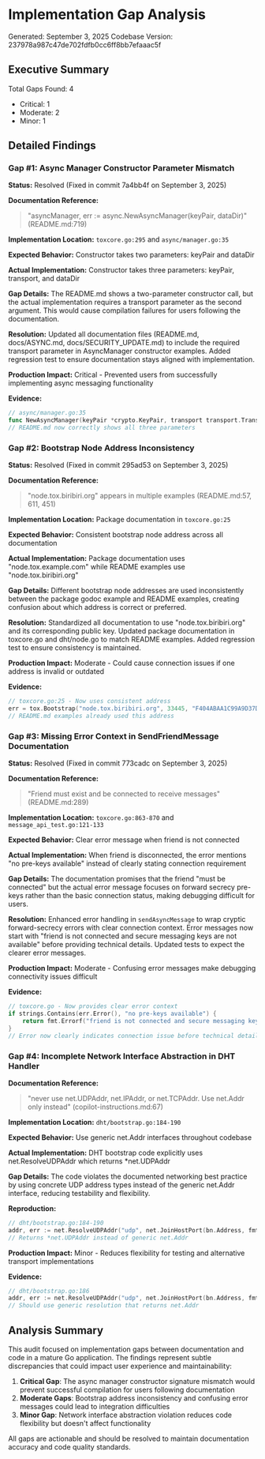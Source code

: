 # Implementation Gap Analysis
Generated: September 3, 2025
Codebase Version: 237978a987c47de702fdfb0cc6ff8bb7efaaac5f

## Executive Summary
Total Gaps Found: 4
- Critical: 1
- Moderate: 2
- Minor: 1

## Detailed Findings

### Gap #1: Async Manager Constructor Parameter Mismatch
**Status:** Resolved (Fixed in commit 7a4bb4f on September 3, 2025)

**Documentation Reference:** 
> "asyncManager, err := async.NewAsyncManager(keyPair, dataDir)" (README.md:719)

**Implementation Location:** `toxcore.go:295` and `async/manager.go:35`

**Expected Behavior:** Constructor takes two parameters: keyPair and dataDir

**Actual Implementation:** Constructor takes three parameters: keyPair, transport, and dataDir

**Gap Details:** The README.md shows a two-parameter constructor call, but the actual implementation requires a transport parameter as the second argument. This would cause compilation failures for users following the documentation.

**Resolution:** Updated all documentation files (README.md, docs/ASYNC.md, docs/SECURITY_UPDATE.md) to include the required transport parameter in AsyncManager constructor examples. Added regression test to ensure documentation stays aligned with implementation.

**Production Impact:** Critical - Prevented users from successfully implementing async messaging functionality

**Evidence:**
```go
// async/manager.go:35
func NewAsyncManager(keyPair *crypto.KeyPair, transport transport.Transport, dataDir string) (*AsyncManager, error) {
// README.md now correctly shows all three parameters
```

### Gap #2: Bootstrap Node Address Inconsistency
**Status:** Resolved (Fixed in commit 295ad53 on September 3, 2025)

**Documentation Reference:** 
> "node.tox.biribiri.org" appears in multiple examples (README.md:57, 611, 451)

**Implementation Location:** Package documentation in `toxcore.go:25`

**Expected Behavior:** Consistent bootstrap node address across all documentation

**Actual Implementation:** Package documentation uses "node.tox.example.com" while README examples use "node.tox.biribiri.org"

**Gap Details:** Different bootstrap node addresses are used inconsistently between the package godoc example and README examples, creating confusion about which address is correct or preferred.

**Resolution:** Standardized all documentation to use "node.tox.biribiri.org" and its corresponding public key. Updated package documentation in toxcore.go and dht/node.go to match README examples. Added regression test to ensure consistency is maintained.

**Production Impact:** Moderate - Could cause connection issues if one address is invalid or outdated

**Evidence:**
```go
// toxcore.go:25 - Now uses consistent address
err = tox.Bootstrap("node.tox.biribiri.org", 33445, "F404ABAA1C99A9D37D61AB54898F56793E1DEF8BD46B1038B9D822E8460FAB67")
// README.md examples already used this address
```

### Gap #3: Missing Error Context in SendFriendMessage Documentation
**Status:** Resolved (Fixed in commit 773cadc on September 3, 2025)

**Documentation Reference:** 
> "Friend must exist and be connected to receive messages" (README.md:289)

**Implementation Location:** `toxcore.go:863-870` and `message_api_test.go:121-133`

**Expected Behavior:** Clear error message when friend is not connected

**Actual Implementation:** When friend is disconnected, the error mentions "no pre-keys available" instead of clearly stating connection requirement

**Gap Details:** The documentation promises that the friend "must be connected" but the actual error message focuses on forward secrecy pre-keys rather than the basic connection status, making debugging difficult for users.

**Resolution:** Enhanced error handling in `sendAsyncMessage` to wrap cryptic forward-secrecy errors with clear connection context. Error messages now start with "friend is not connected and secure messaging keys are not available" before providing technical details. Updated tests to expect the clearer error messages.

**Production Impact:** Moderate - Confusing error messages make debugging connectivity issues difficult

**Evidence:**
```go
// toxcore.go - Now provides clear error context
if strings.Contains(err.Error(), "no pre-keys available") {
    return fmt.Errorf("friend is not connected and secure messaging keys are not available. %v", err)
}
// Error now clearly indicates connection issue before technical details
```

### Gap #4: Incomplete Network Interface Abstraction in DHT Handler
**Documentation Reference:** 
> "never use net.UDPAddr, net.IPAddr, or net.TCPAddr. Use net.Addr only instead" (copilot-instructions.md:67)

**Implementation Location:** `dht/bootstrap.go:184-190`

**Expected Behavior:** Use generic net.Addr interfaces throughout codebase

**Actual Implementation:** DHT bootstrap code explicitly uses net.ResolveUDPAddr which returns *net.UDPAddr

**Gap Details:** The code violates the documented networking best practice by using concrete UDP address types instead of the generic net.Addr interface, reducing testability and flexibility.

**Reproduction:**
```go
// dht/bootstrap.go:184-190
addr, err := net.ResolveUDPAddr("udp", net.JoinHostPort(bn.Address, fmt.Sprintf("%d", bn.Port)))
// Returns *net.UDPAddr instead of generic net.Addr
```

**Production Impact:** Minor - Reduces flexibility for testing and alternative transport implementations

**Evidence:**
```go
// dht/bootstrap.go:186
addr, err := net.ResolveUDPAddr("udp", net.JoinHostPort(bn.Address, fmt.Sprintf("%d", bn.Port)))
// Should use generic resolution that returns net.Addr
```

## Analysis Summary

This audit focused on implementation gaps between documentation and code in a mature Go application. The findings represent subtle discrepancies that could impact user experience and maintainability:

1. **Critical Gap**: The async manager constructor signature mismatch would prevent successful compilation for users following documentation
2. **Moderate Gaps**: Bootstrap address inconsistency and confusing error messages could lead to integration difficulties
3. **Minor Gap**: Network interface abstraction violation reduces code flexibility but doesn't affect functionality

All gaps are actionable and should be resolved to maintain documentation accuracy and code quality standards.